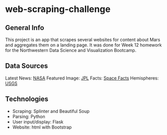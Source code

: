 # web-scraping-challenge

## General Info

This project is an app that scrapes several websites for content about Mars and aggregates them on a landing page. It was done for Week 12 homework for the Northwestern Data Science and Visualization Bootcamp.

## Data Sources

Latest News: [NASA](https://mars.nasa.gov/news/)
Featured Image: [JPL](https://data-class-jpl-space.s3.amazonaws.com/JPL_Space/index.html)
Facts: [Space Facts](https://space-facts.com/mars/)
Hemispheres: [USGS](https://astrogeology.usgs.gov/search/results?q=hemisphere+enhanced&k1=target&v1=Mars)

## Technologies

* Scraping: Splinter and Beautiful Soup
* Parsing: Python
* User input/display: Flask
* Website: html with Bootstrap